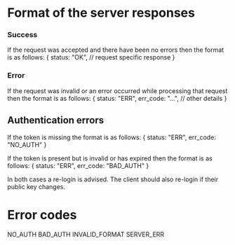 # Format of the server responses

### Success
If the request was accepted and there have been no errors then the format is as follows:
    {
        status: "OK",
        // request specific response
    }

### Error
If the request was invalid or an error occurred while processing that request then the format is as follows:
    {
        status: "ERR",
        err_code: "...",
        // other details
    }

## Authentication errors
If the token is missing the format is as follows:
    {
        status: "ERR",
        err_code: "NO_AUTH"
    }

If the token is present but is invalid or has expired then the format is as follows:
    {
        status: "ERR",
        err_code: "BAD_AUTH"
    }

In both cases a re-login is advised.
The client should also re-login if their public key changes.


# Error codes
NO_AUTH
BAD_AUTH
INVALID_FORMAT
SERVER_ERR